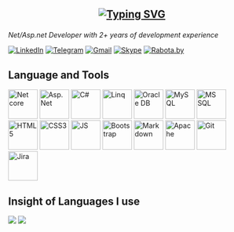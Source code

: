 ## <p align="center"> [![Typing SVG](https://readme-typing-svg.demolab.com/?lines=Hi+there,+I'm+Vladislav)](https://git.io/typing-svg)</p>
*Net/Asp.net Developer with 2+ years of development experience*

[![LinkedIn](https://img.shields.io/badge/linkedin-%230077B5.svg?style=for-the-badge&logo=linkedin&logoColor=white)](https://github.com/DenverCoder1/readme-typing-svg)
[![Telegram](https://img.shields.io/badge/Telegram-2CA5E0?style=for-the-badge&logo=telegram&logoColor=white)](https://github.com/DenverCoder1/readme-typing-svg)
[![Gmail](https://img.shields.io/badge/Gmail-D14836?style=for-the-badge&logo=gmail&logoColor=white)](https://gmail.com)
[![Skype](https://img.shields.io/badge/Skype-%2300AFF0.svg?style=for-the-badge&logo=Skype&logoColor=white)](https://skype.com)
[![Rabota.by](https://img.shields.io/badge/rabota.by-rr?style=for-the-badge&labelColor=%23FF0000&color=%23FF0000)](https://rabota.by)

## Language and Tools
<span>
<img src="https://cdn-icons-png.flaticon.com/128/2748/2748383.png" alt="Net core" title="Net core" height=60 />
<img src="https://cdn-icons-png.flaticon.com/128/2306/2306019.png" alt="Asp.Net" title="Asp.Net" height=60 />
<img src="https://icon.icepanel.io/Technology/svg/C%23-%28CSharp%29.svg" alt="C#" title="C#" height=60 />
<img src="https://icon.icepanel.io/Technology/svg/Liquibase.svg" alt="Linq" title="Linq" height=60 />
<img src="https://icon.icepanel.io/Technology/svg/Oracle.svg" alt="Oracle DB" title="Oracle DB" height=60 />
<img src="https://cdn-icons-png.flaticon.com/128/10125/10125183.png" alt="MySQL" title="MySQL" height=60 />
<img src="https://cdn-icons-png.flaticon.com/128/4492/4492311.png" alt="MS SQL" title="MS SQL" height=60 />
<img src="https://icon.icepanel.io/Technology/svg/HTML5.svg" alt="HTML5" title="HTML5" height=60 />
<img src="https://icon.icepanel.io/Technology/svg/CSS3.svg" alt="CSS3" title="CSS3" height=60 />
<img src="https://cdn-icons-png.flaticon.com/128/4726/4726005.png" alt="JS" title="JS" height=60 />
<img src="https://cdn-icons-png.flaticon.com/128/5968/5968672.png" alt="Bootstrap" title="Bootstrap" height=60 />
<img src="https://img.icons8.com/?size=100&id=55494&format=png&color=000000" alt="Markdown" title="Markdown" height=60 />
<img src="https://icon.icepanel.io/Technology/svg/Apache.svg" alt="Apache" title="Apache" height=60 />
<img src="https://icon.icepanel.io/Technology/svg/Git.svg" alt="Git" title="Git" height=60 />
<img src="https://icon.icepanel.io/Technology/svg/Jira.svg" alt="Jira" title="Jira" height=60 />
</span>

## Insight of Languages I use
<!--![](http://github-readme-streak-stats.herokuapp.com?user=TheLidren&theme=dark&background=apprentice)-->
![](https://github-profile-summary-cards.vercel.app/api/cards/most-commit-language?username=TheLidren&theme=apprentice)
![](https://github-profile-summary-cards.vercel.app/api/cards/repos-per-language?username=TheLidren&theme=apprentice)

<!--
**TheLidren/TheLidren** is a ✨ _special_ ✨ repository because its `README.md` (this file) appears on your GitHub profile.

Here are some ideas to get you started:

- 🔭 I’m currently working on ...
- 🌱 I’m currently learning ...
- 👯 I’m looking to collaborate on ...
- 🤔 I’m looking for help with ...
- 💬 Ask me about ...
- 📫 How to reach me: ...
- 😄 Pronouns: ...
- ⚡ Fun fact: ...
-->
